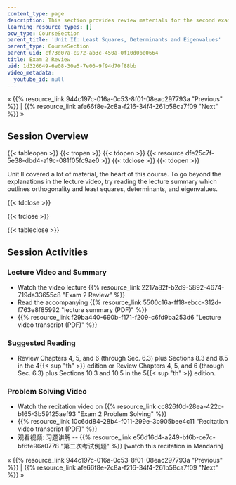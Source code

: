 ```yaml
---
content_type: page
description: This section provides review materials for the second exam of the course.
learning_resource_types: []
ocw_type: CourseSection
parent_title: 'Unit II: Least Squares, Determinants and Eigenvalues'
parent_type: CourseSection
parent_uid: cf73d07a-c972-ab3c-450a-0f10d0be0664
title: Exam 2 Review
uid: 1d326649-6e08-30e5-7e06-9f94d70f88bb
video_metadata:
  youtube_id: null
---
```


« {{% resource_link 944c197c-016a-0c53-8f01-08eac297793a "Previous" %}} | {{% resource_link afe66f8e-2c8a-f216-34f4-261b58ca7f09 "Next" %}} »

Session Overview
----------------

{{< tableopen >}}
{{< tropen >}}
{{< tdopen >}}
{{< resource dfe25c7f-5e38-dbd4-a19c-081f05fc9ae0 >}}
{{< tdclose >}}
{{< tdopen >}}


Unit II covered a lot of material, the heart of this course. To go beyond the explanations in the lecture video, try reading the lecture summary which outlines orthogonality and least squares, determinants, and eigenvalues.


{{< tdclose >}}

{{< trclose >}}

{{< tableclose >}}

Session Activities
------------------

### Lecture Video and Summary

*   Watch the video lecture {{% resource_link 2217a82f-b2d9-5892-4674-719da33655c8 "Exam 2 Review" %}}
*   Read the accompanying {{% resource_link 5500c16a-ff18-ebcc-312d-f763e8f85992 "lecture summary (PDF)" %}}
*   {{% resource_link f29ba440-690b-f171-f209-c6fd9ba253d6 "Lecture video transcript (PDF)" %}}

### Suggested Reading

*   Review Chapters 4, 5, and 6 (through Sec. 6.3) plus Sections 8.3 and 8.5 in the 4{{< sup "th" >}} edition or Review Chapters 4, 5, and 6 (through Sec. 6.3) plus Sections 10.3 and 10.5 in the 5{{< sup "th" >}} edition.

### Problem Solving Video

*   Watch the recitation video on {{% resource_link cc826f0d-28ea-422c-b165-3b59125aef93 "Exam 2 Problem Solving" %}}
*   {{% resource_link 10c6dd84-28b4-f011-299e-3b905bee4c11 "Recitation video transcript (PDF)" %}}
*   观看视频: 习题讲解 -- {{% resource_link e56d16d4-a249-bf6b-ce7c-bf6fe96a0778 "第二次考试例题" %}} \[watch this recitation in Mandarin\]

« {{% resource_link 944c197c-016a-0c53-8f01-08eac297793a "Previous" %}} | {{% resource_link afe66f8e-2c8a-f216-34f4-261b58ca7f09 "Next" %}} »